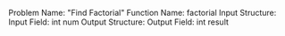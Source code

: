 Problem Name: "Find Factorial"
Function Name: factorial
Input Structure:
Input Field: int num
Output Structure:
Output Field: int result
